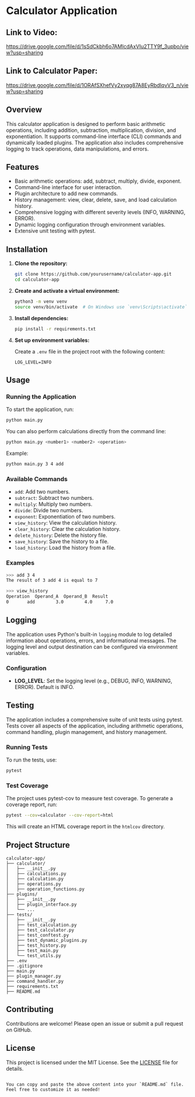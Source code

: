 # Calculator Application

## Link to Video:

https://drive.google.com/file/d/1sSdCkbh6o7AMIcdAxVIu2TTY9f_3upbo/view?usp=sharing

## Link to Calculator Paper:

https://drive.google.com/file/d/1ORAfSXhefVy2xyqg87A8EyRbdIqvV3_n/view?usp=sharing

## Overview

This calculator application is designed to perform basic arithmetic operations, including addition, subtraction, multiplication, division, and exponentiation. It supports command-line interface (CLI) commands and dynamically loaded plugins. The application also includes comprehensive logging to track operations, data manipulations, and errors.

## Features

- Basic arithmetic operations: add, subtract, multiply, divide, exponent.
- Command-line interface for user interaction.
- Plugin architecture to add new commands.
- History management: view, clear, delete, save, and load calculation history.
- Comprehensive logging with different severity levels (INFO, WARNING, ERROR).
- Dynamic logging configuration through environment variables.
- Extensive unit testing with pytest.

## Installation

1. **Clone the repository:**

   ```bash
   git clone https://github.com/yourusername/calculator-app.git
   cd calculator-app
   ```

2. **Create and activate a virtual environment:**

   ```bash
   python3 -m venv venv
   source venv/bin/activate  # On Windows use `venv\Scripts\activate`
   ```

3. **Install dependencies:**

   ```bash
   pip install -r requirements.txt
   ```

4. **Set up environment variables:**

   Create a `.env` file in the project root with the following content:

   ```env
   LOG_LEVEL=INFO
   ```

## Usage

### Running the Application

To start the application, run:

```bash
python main.py
```

You can also perform calculations directly from the command line:

```bash
python main.py <number1> <number2> <operation>
```

Example:

```bash
python main.py 3 4 add
```

### Available Commands

- `add`: Add two numbers.
- `subtract`: Subtract two numbers.
- `multiply`: Multiply two numbers.
- `divide`: Divide two numbers.
- `exponent`: Exponentiation of two numbers.
- `view_history`: View the calculation history.
- `clear_history`: Clear the calculation history.
- `delete_history`: Delete the history file.
- `save_history`: Save the history to a file.
- `load_history`: Load the history from a file.

### Examples

```bash
>>> add 3 4
The result of 3 add 4 is equal to 7
```

```bash
>>> view_history
Operation  Operand_A  Operand_B  Result
0       add        3.0        4.0     7.0
```

## Logging

The application uses Python's built-in `logging` module to log detailed information about operations, errors, and informational messages. The logging level and output destination can be configured via environment variables.

### Configuration

- **LOG_LEVEL**: Set the logging level (e.g., DEBUG, INFO, WARNING, ERROR). Default is INFO.

## Testing

The application includes a comprehensive suite of unit tests using pytest. Tests cover all aspects of the application, including arithmetic operations, command handling, plugin management, and history management.

### Running Tests

To run the tests, use:

```bash
pytest
```

### Test Coverage

The project uses pytest-cov to measure test coverage. To generate a coverage report, run:

```bash
pytest --cov=calculator --cov-report=html
```

This will create an HTML coverage report in the `htmlcov` directory.

## Project Structure

```
calculator-app/
├── calculator/
│   ├── __init__.py
│   ├── calculations.py
│   ├── calculation.py
│   ├── operations.py
│   ├── operation_functions.py
├── plugins/
│   ├── __init__.py
│   ├── plugin_interface.py
│   └── ...
├── tests/
│   ├── __init__.py
│   ├── test_calculation.py
│   ├── test_calculator.py
│   ├── test_conftest.py
│   ├── test_dynamic_plugins.py
│   ├── test_history.py
│   ├── test_main.py
│   └── test_utils.py
├── .env
├── .gitignore
├── main.py
├── plugin_manager.py
├── command_handler.py
├── requirements.txt
├── README.md
```

## Contributing

Contributions are welcome! Please open an issue or submit a pull request on GitHub.

## License

This project is licensed under the MIT License. See the [LICENSE](LICENSE) file for details.
```

You can copy and paste the above content into your `README.md` file. Feel free to customize it as needed!
